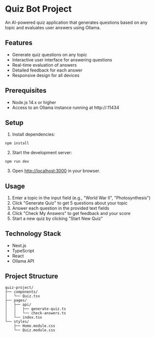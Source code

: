 # Quiz Bot Project

An AI-powered quiz application that generates questions based on any topic and evaluates user answers using Ollama.

## Features

- Generate quiz questions on any topic
- Interactive user interface for answering questions
- Real-time evaluation of answers
- Detailed feedback for each answer
- Responsive design for all devices

## Prerequisites

- Node.js 14.x or higher
- Access to an Ollama instance running at http://<EC2 public IP>:11434

## Setup

1. Install dependencies:
```bash
npm install
```

2. Start the development server:
```bash
npm run dev
```

3. Open [http://localhost:3000](http://localhost:3000) in your browser.

## Usage

1. Enter a topic in the input field (e.g., "World War II", "Photosynthesis")
2. Click "Generate Quiz" to get 5 questions about your topic
3. Answer each question in the provided text fields
4. Click "Check My Answers" to get feedback and your score
5. Start a new quiz by clicking "Start New Quiz"

## Technology Stack

- Next.js
- TypeScript
- React
- Ollama API

## Project Structure

```
quiz-project/
├── components/
│   └── Quiz.tsx
├── pages/
│   ├── api/
│   │   ├── generate-quiz.ts
│   │   └── check-answers.ts
│   └── index.tsx
└── styles/
    ├── Home.module.css
    └── Quiz.module.css
``` 
